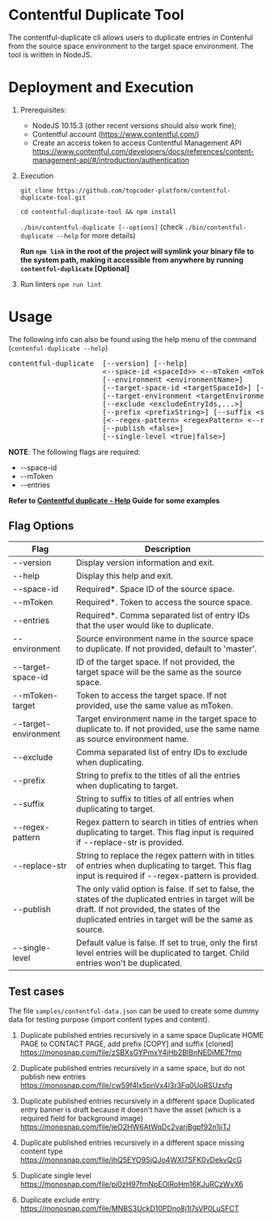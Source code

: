 # Contentful Duplicate Tool
The contentful-duplicate cli allows users to duplicate entries in Contenful from the source space environment to the target space environment. The tool is written in NodeJS.

# Deployment and Execution
1.  Prerequisites:
    - NodeJS 10.15.3 (other recent versions should also work fine);
    - Contentful account (https://www.contentful.com/)
    - Create an access token to access Contentful Management API https://www.contentful.com/developers/docs/references/content-management-api/#/introduction/authentication
     
2. Execution

    `git clone https://github.com/topcoder-platform/contentful-duplicate-tool.git`

    `cd contentful-duplicate-tool && npm install`

    `./bin/contentful-duplicate [--options]` (check `./bin/contentful-duplicate --help` for more details)

    **Run `npm link` in the root of the project will symlink your binary file to the system path, making it accessible from anywhere by running `contentful-duplicate` [Optional]**

3. Run linters 
    `npm run lint`

# Usage
The following info can also be found using the help menu of the command (`contenful-duplicate --help`)

<pre>
contentful-duplicate  [--version] [--help]
                      &lt;--space-id &lt;spaceId&gt;&gt; &lt;--mToken &lt;mToken&gt;&gt; &lt;--entries &lt;entryIds,...&gt;&gt;
                      [--environment &lt;environmentName&gt;]
                      [--target-space-id &lt;targetSpaceId&gt;] [--mToken-target &lt;mTokenTarget&gt;]
                      [--target-environment &lt;targetEnvironmentId&gt;]
                      [--exclude &lt;excludeEntryIds,...&gt;]
                      [--prefix &lt;prefixString&gt;] [--suffix &lt;suffixString&gt;]
                      [&lt;--regex-pattern&gt; &lt;regexPattern&gt; &lt;--replace-str&gt; &lt;replaceString&gt;]
                      [--publish &lt;false&gt;]
                      [--single-level &lt;true|false&gt;]
</pre>

**NOTE**: The following flags are required:
+ --space-id
+ --mToken
+ --entries

**Refer to [Contentful duplicate - Help](docs/contentful-duplicate.md) Guide for some examples**

## Flag Options
|Flag                     |Description|
|---                      |---|
| --version                |Display version information and exit.|
| --help                   |Display this help and exit.|
| --space-id               |Required*. Space ID of the source space.|
| --mToken                 |Required*. Token to access the source space.|
| --entries                |Required*. Comma separated list of entry IDs that the user would like to duplicate.|
| --environment            |Source environment name in the source space to duplicate. If not provided, default to 'master'.|
| --target-space-id        |ID of the target space. If not provided, the target space will be the same as the source space.|
| --mToken-target          |Token to access the target space. If not provided, use the same value as mToken.|
| --target-environment     |Target environment name in the target space to duplicate to. If not provided, use the same name as source environment name.|
| --exclude                |Comma separated list of entry IDs to exclude when duplicating.|
| --prefix                 |String to prefix to the titles of all the entries when duplicating to target.|
| --suffix                 |String to suffix to titles of all entries when duplicating to target.|
| --regex-pattern          |Regex pattern to search in titles of entries when duplicating to target. This flag input is required if --replace-str is provided.|
| --replace-str            |String to replace the regex pattern with in titles of entries when duplicating to target. This flag input is required if --regex-pattern is provided.|
| --publish                |The only valid option is false. If set to false, the states of the duplicated entries in target will be draft. If not provided, the states of the duplicated entries in target will be the same as source.|
| --single-level        |Default value is false. If set to true, only the first level entries will be duplicated to target. Child entries won't be duplicated.|

## Test cases
The file `samples/contentful-data.json` can be used to create some dummy data for testing purpose (import content types and content).

1. Duplicate published entries recursively in a same space
Duplicate HOME PAGE to CONTACT PAGE, add prefix [COPY] and suffix [cloned]
https://monosnap.com/file/zSBXsGYPmxY4jHb2BlBnNEDiME7fmp

2. Duplicate published entries recursively in a same space, but do not publish new entries
https://monosnap.com/file/cw59f4Ix5pnVx4l3r3Fq0UoRSUzsfg

3. Duplicate published entries recursively in a different space
Duplicated entry banner is draft because it doesn't have the asset (which is a required field for background image)
https://monosnap.com/file/jeO2HW6AtWqDc2varjBgpf92n1jiTJ

4. Duplicate published entries recursively in a different space missing content type
https://monosnap.com/file/ihQ5EYO9SjQJo4WXI7SFK0vDekvQcG

5. Duplicate single level
https://monosnap.com/file/pi0zH97fmNpEOlRoHm16KJuRCzWvX6

6. Duplicate exclude entry
https://monosnap.com/file/MNBS3UckD10PDno8j1l7sVP0LuSFCT

